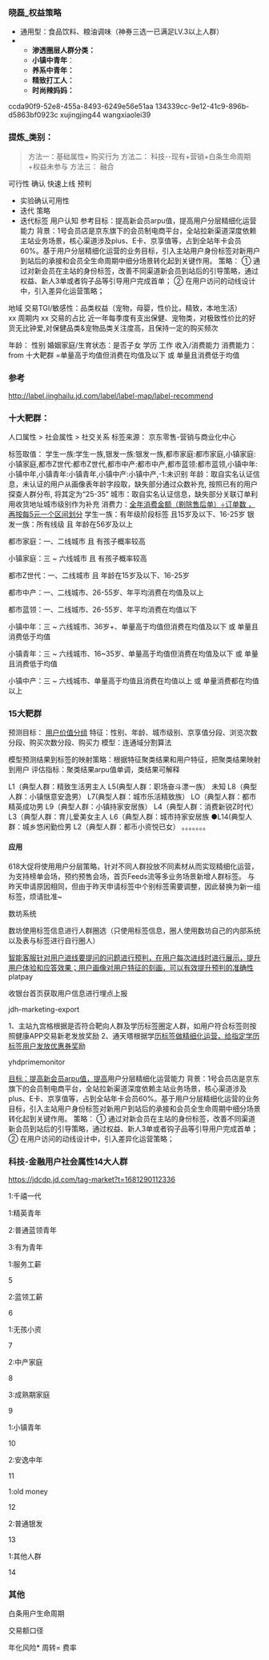 
### 晓磊_权益策略
-   通用型：食品饮料、粮油调味（神券三选一已满足LV.3以上人群）
- -   **渗透圈层人群分类：**
	- **小镇中青年**：
	- **养系中青年：**
	- **精致打工人：**
	- **时尚辣妈妈：**

ccda90f9-52e8-455a-8493-6249e56e51aa
134339cc-9e12-41c9-896b-d5863bf0923c
xujingjing44  wangxiaolei39

### 提炼_类别：

> 方法一：基础属性+ 购买行为
> 方法二： 科技--现有+营销+白条生命周期+权益未参与
> 方法三： 融合  

可行性 确认 快速上线   预判  
- 实验确认可用性
- 迭代  策略
- 迭代标签 用户认知
参考目标：提高新会员arpu值，提高用户分层精细化运营能力 背景：1号会员店是京东旗下的会员制电商平台，全站拉新渠道深度依赖主站业务场景，核心渠道涉及plus、E卡、京享值等，占到全站年卡会员60%。基于用户分层精细化运营的业务目标，引入主站用户身份标签对新用户到站后的承接和会员全生命周期中细分场景转化起到关键作用。 策略： ① 通过对新会员在主站的身份标签，改善不同渠道新会员到站后的引导策略，通过权益、新人3单或者钩子品等引导用户完成首单； ② 在用户访问的动线设计中，引入差异化运营策略；

地域
交易TGI/敏感性：品类权益（宠物，母婴，性价比，精致，本地生活）  
	xx 周期内 xx 交易的占比
	近一年每季度有支出保健、宠物类，对极致性价比的好货无比钟爱,对保健品类&宠物品类关注度高，且保持一定的购买频次
	
年龄：
性别
婚姻家庭/生育状态：是否子女
学历
工作
收入/消费能力
	消费能力：from 十大靶群 =单量高于均值但消费在均值及以下 或 单量且消费低于均值



### 参考
http://label.jinghailu.jd.com/label/label-map/label-recommend
### 十大靶群：
人口属性 > 社会属性 > 社交关系
标签来源：
京东零售-营销与商业化中心

标签取值：
学生一族:学生一族,银发一族:银发一族,都市家庭:都市家庭,小镇家庭:小镇家庭,都市Z世代:都市Z世代,都市中产:都市中产,都市蓝领:都市蓝领,小镇中年:小镇中年,小镇青年:小镇青年,小镇中产:小镇中产,-1:未识别
年龄：取自实名认证信息，未认证的用户从画像表年龄字段取，缺失部分通过众数补充, 按照已有的用户探查人群分布, 将其定为“25-35”
城市：取自实名认证信息，缺失部分关联订单利用收货地址城市级别作为补充
消费力：<u>全年消费金额（剔除售后单）÷订单数 ，再按每5元一个区间划分</u>
学生一族：有年级阶段标签 且15岁及以下、16-25岁
银发一族：所有线级 且 年龄在56岁及以上

都市家庭：一、二线城市 且 有孩子概率较高

小镇家庭：三 ~ 六线城市 且 有孩子概率较高

都市Z世代：一、二线城市 且 年龄在15岁及以下、16-25岁

都市中产：一、二线城市、26-55岁、年平均消费在均值及以上

都市蓝领：一、二线城市、26-55岁、年平均消费在均值以下

小镇中年：三 ~ 六线城市、36岁+、单量高于均值但消费在均值及以下 或 单量且消费低于均值

小镇青年：三 ~ 六线城市、16~35岁、单量高于均值但消费在均值及以下 或 单量且消费低于均值

小镇中产：三 ~ 六线城市、单量高于均值且消费在均值以上 或 单量消费都在均值以上


### 15大靶群
预测目标： <u>用户价值分组</u>
特征：性别、年龄、城市级别、京享值分段、浏览次数分段、购买次数分段、购买力
模型：连通域分割算法

模型预测结果到标签的映射策略：根据特征聚类结果和用户特征，把聚类结果映射到用户
评估指标：聚类结果arpu值单调，类结果可解释

L1（典型人群：精致生活男主人
L5(典型人群：职场奋斗漂一族）
未知
L8（典型人群：小镇惬意安逸男）
L7(典型人群：城市乐活精致族）
LO（典型人群：都市精英成功男
L9（典型人群：小镇持家安居族）
L4（典型人群：消费新锐Z时代）
L3（典型人群：育儿爱美女主人
L6（典型人群：城市持家安居族
●L14(典型人群：城乡悠闲勤俭男
L2（典型人群：都币小资悦已女）
。。。。。。。


#### 应用
618大促将使用用户分层策略，针对不同人群投放不同素材从而实现精细化运营，为支持榜单会场，预约预售会场，首页Feeds流等多业务场景新增人群标签。 与昨天申请原因相同，但由于昨天申请标签中个别标签需要调整，因此替换为新一组标签，烦请批准~

数坊系统

数坊使用标签信息进行人群圈选（只使用标签信息，圈人使用数坊自己的内部系统以及表与标签进行自行圈人）


<u>智能客服针对用户进线要提问的问题进行预判，在用户每次进线时进行展示，提升用户体验和应答效果；用户画像对用户特征的刻画，可以有效提升预判的准确性
</u>
platpay

收银台首页获取用户信息进行埋点上报

jdh-marketing-export

1、主站九宫格根据是否符合靶向人群及学历标签圈定人群，如用户符合标签则按照健康APP交易新老发放奖励 2、通天塔根据学<u>历标签做精细化运营，给指定学历标签用户发放优惠券奖</u>励

yhdprimemonitor

<u>目标：提高新会员arpu值，提高</u>用户分层精细化运营能力 背景：1号会员店是京东旗下的会员制电商平台，全站拉新渠道深度依赖主站业务场景，核心渠道涉及plus、E卡、京享值等，占到全站年卡会员60%。基于用户分层精细化运营的业务目标，引入主站用户身份标签对新用户到站后的承接和会员全生命周期中细分场景转化起到关键作用。 策略： ① 通过对新会员在主站的身份标签，改善不同渠道新会员到站后的引导策略，通过权益、新人3单或者钩子品等引导用户完成首单； ② 在用户访问的动线设计中，引入差异化运营策略；


### 科技-金融用户社会属性14大人群
https://jdcdp.jd.com/tag-market?t=1681290112336



1:千禧一代

1:精英青年

2:普通蓝领青年

3:有为青年


1:服务工薪

5

2:蓝领工薪

6

1:无孩小资

7

2:中产家庭

8

3:成熟期家庭

9

1:小镇青年

10

2:安逸中年

11

1:old money

12

2:普通银发

13

1:其他人群

14

### 其他
白条用户生命周期


交易额口径

年化风险* 周转= 费率

